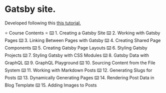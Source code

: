 <h1>Gatsby site. </h1>
<p>Developed following this <a href="https://www.youtube.com/watch?v=kzWIUX3CpuI">
    this tutorial.
  </a></p>
<p>
⭐️ Course Contents ⭐️
⌨️ 1. Creating a Gatsby Site
⌨️ 2. Working with Gatsby Pages
⌨️ 3. Linking Between Pages with Gatsby
⌨️ 4. Creating Shared Page Components
⌨️ 5. Creating Gatsby Page Layouts
⌨️ 6. Styling Gatsby Projects
⌨️ 7. Styling Gatsby with CSS Modules
⌨️ 8. Gatsby Data with GraphQL
⌨️ 9. GraphQL Playground
⌨️ 10. Sourcing Content from the File System
⌨️ 11. Working with Markdown Posts
⌨️ 12. Generating Slugs for Posts
⌨️ 13. Dynamically Generating Pages
⌨️ 14. Rendering Post Data in Blog Template
⌨️ 15. Adding Images to Posts
</p>
